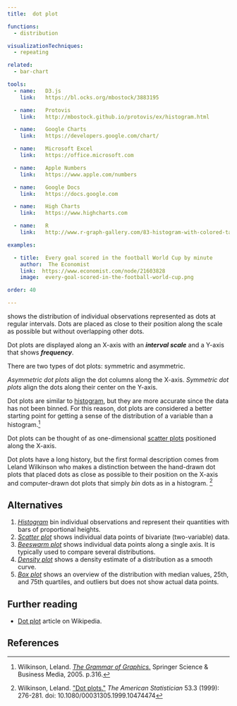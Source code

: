 ```yaml
---
title:  dot plot

functions: 
  - distribution

visualizationTechniques:
  - repeating

related:
  - bar-chart

tools:
  - name:   D3.js
    link:   https://bl.ocks.org/mbostock/3883195

  - name:   Protovis
    link:   http://mbostock.github.io/protovis/ex/histogram.html

  - name:   Google Charts
    link:   https://developers.google.com/chart/

  - name:   Microsoft Excel
    link:   https://office.microsoft.com

  - name:   Apple Numbers
    link:   https://www.apple.com/numbers

  - name:   Google Docs
    link:   https://docs.google.com

  - name:   High Charts
    link:   https://www.highcharts.com

  - name:   R
    link:   http://www.r-graph-gallery.com/83-histogram-with-colored-tail/

examples:

  - title:  Every goal scored in the football World Cup by minute
    author:  The Economist
    link:  https://www.economist.com/node/21603828
    image:  every-goal-scored-in-the-football-world-cup.png

order: 40

---
```

shows the distribution of individual observations represented as dots at regular intervals. Dots are placed as close to their position along the scale as possible but without overlapping other dots. 

<!--more-->
Dot plots are displayed along an X-axis with an ***interval scale*** and a Y-axis that shows ***frequency***.

There are two types of dot plots: symmetric and asymmetric.

*Asymmetric dot plots* align the dot columns along the X-axis.
*Symmetric dot plots* align the dots along their center on the Y-axis.

Dot plots are similar to [histogram](/histogram), but they are more accurate since the data has not been binned. For this reason, dot plots are considered a better starting point for getting a sense of the distribution of a variable than a histogram.[^wilkinson] 

Dot plots can be thought of as one-dimensional [scatter plots](/scatter-plot) positioned along the X-axis.

Dot plots have a long history, but the first formal description comes from Leland Wilkinson who makes a distinction between the hand-drawn dot plots that placed dots as close as possible to their position on the X-axis and computer-drawn dot plots that simply *bin* dots as in a histogram. [^wilkinson1]

## Alternatives

1. [*Histogram*](/histogram) bin individual observations and represent their quantities with bars of proportional heights.
2. [*Scatter plot*](/scatter-plot) shows individual data points of bivariate (two-variable) data.
3. [*Beeswarm plot*](/strip-plot#beeswarm-plot) shows individual data points along a single axis. It is typically used to compare several distributions.
4. [*Density plot*](/density-plot) shows a density estimate of a distribution as a smooth curve.
5. [*Box plot*](/box-plot) shows an overview of the distribution with median values, 25th, and 75th quartiles, and outliers but does not show actual data points. 


## Further reading
- [Dot plot](https://en.wikipedia.org/wiki/Dot_plot_(statistics)) article on Wikipedia.

## References
[^wilkinson]: Wilkinson, Leland. [*The Grammar of Graphics.*]((https://books.google.com/books?hl=en&lr=&id=_kRX4LoFfGQC)) Springer Science & Business Media, 2005. p.316.
[^wilkinson1]: Wilkinson, Leland. ["Dot plots."](https://www.cs.uic.edu/~wilkinson/Publications/dotplots.pdf) *The American Statistician* 53.3 (1999): 276-281. doi: 10.1080/00031305.1999.10474474 
